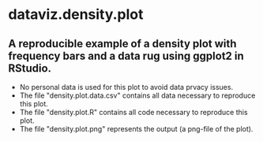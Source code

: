 # dataviz.density.plot

## A reproducible example of a density plot with frequency bars and a data rug using ggplot2 in RStudio. 
* No personal data is used for this plot to avoid data prvacy issues.
* The file "density.plot.data.csv" contains all data necessary to reproduce this plot.
* The file "density.plot.R" contains all code necessary to reproduce this plot.
* The file "density.plot.png" represents the output (a png-file of the plot).
